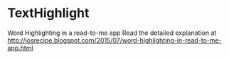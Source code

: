 # TextHighlight
Word Highlighting in a read-to-me app
Read the detailed explanation at http://iosrecipe.blogspot.com/2015/07/word-highlighting-in-read-to-me-app.html
